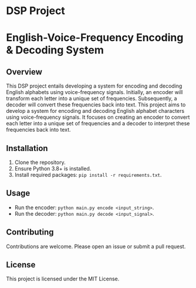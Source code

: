 # DSP Project
# English-Voice-Frequency Encoding & Decoding System


## Overview
This DSP project entails developing a system for encoding and decoding English alphabets using voice-frequency signals. Initially, an encoder will transform each letter into a unique set of frequencies. Subsequently, a decoder will convert these frequencies back into text.  This project aims to develop a system for encoding and decoding English alphabet characters using voice-frequency signals. It focuses on creating an encoder to convert each letter into a unique set of frequencies and a decoder to interpret these frequencies back into text.

## Installation
1. Clone the repository.
2. Ensure Python 3.8+ is installed.
3. Install required packages: `pip install -r requirements.txt`.

## Usage
- Run the encoder: `python main.py encode <input_string>`.
- Run the decoder: `python main.py decode <input_signal>`.

## Contributing
Contributions are welcome. Please open an issue or submit a pull request.

## License
This project is licensed under the MIT License.
